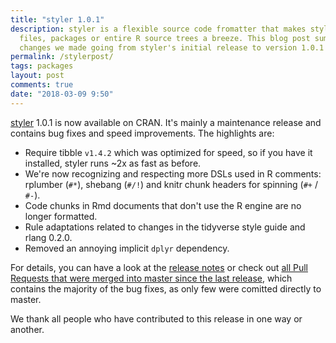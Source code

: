 ```yaml
---
title: "styler 1.0.1"
description: styler is a flexible source code fromatter that makes styling 
  files, packages or entire R source trees a breeze. This blog post summarizes 
  changes we made going from styler's initial release to version 1.0.1
permalink: /stylerpost/
tags: packages
layout: post
comments: true
date: "2018-03-09 9:50"
---
```


[styler](https://github.com/r-lib/styler) 1.0.1 is now available on CRAN. It's
mainly a maintenance release and contains bug fixes and speed improvements.
The highlights are:

* Require tibble `v1.4.2` which was optimized for speed, so if you have it 
  installed, styler runs ~2x as fast as before.
* We're now recognizing and respecting more DSLs used in R comments: rplumber 
  (`#*`), shebang (`#/!`) and knitr chunk headers for spinning (`#+` / 
  `#-`).
* Code chunks in Rmd documents that don't use the R engine are no longer 
  formatted.
* Rule adaptations related to changes in the tidyverse style guide and 
  rlang 0.2.0.
* Removed an annoying implicit `dplyr` dependency.
  
For details, you can have a look at the 
[release notes](https://github.com/r-lib/styler/releases/tag/v1.0.1) or check
out [all Pull Requests that were merged into master since the last release](https://github.com/r-lib/styler/pulls?utf8=✓&q=is%3Apr+is%3Amerged+created%3A%3E2017-12-11+),
which contains the majority of the bug fixes, as only few were comitted directly
to master.

We thank all people who have contributed to this release in one way or another.
